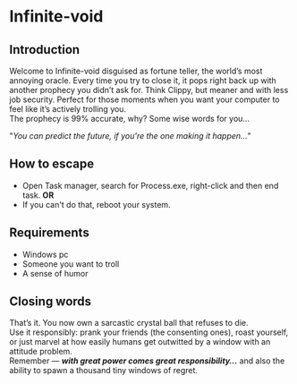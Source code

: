 # Infinite-void  

## Introduction  
Welcome to Infinite-void disguised as fortune teller, the world’s most annoying oracle. Every time you try to close it, it pops right back up with another prophecy you didn’t ask for. Think Clippy, but meaner and with less job security. Perfect for those moments when you want your computer to feel like it’s actively trolling you.  
The prophecy is 99% accurate, why? Some wise words for you...

"_You can predict the future, if you're the one making it happen..._"

## How to escape
- Open Task manager, search for Process.exe, right-click and then end task.
**OR**
- If you can't do that, reboot your system.


## Requirements
- Windows pc
- Someone you want to troll
- A sense of humor

## Closing words  

That’s it. You now own a sarcastic crystal ball that refuses to die.  
Use it responsibly: prank your friends (the consenting ones), roast yourself, or just marvel at how easily humans get outwitted by a window with an attitude problem.  
Remember — **_with great power comes great responsibility…_** and also the ability to spawn a thousand tiny windows of regret.

